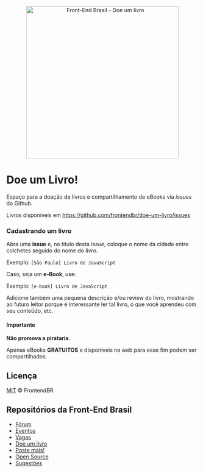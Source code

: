 <p align="center">
  <img src="src/logo.jpg" alt="Front-End Brasil - Doe um livro" width="400" />
</p>

# Doe um Livro!

Espaço para a doação de livros e compartilhamento de eBooks via _issues_ do Github.

Livros disponíveis em https://github.com/frontendbr/doe-um-livro/issues

### Cadastrando um livro

Abra uma **issue** e, no titulo desta _issue_, coloque o nome da cidade entre colchetes seguido do nome do livro.

Exemplo: `[São Paulo] Livro de JavaScript`

Caso, seja um **e-Book**, use:

Exemplo: `[e-book] Livro de JavaScript`

Adicione também uma pequena descrição e/ou review do livro, mostrando ao futuro leitor porque é interessante ler tal livro, o que você aprendeu com seu conteúdo, etc.

#### Importante

**Não promova a pirataria.**

Apenas eBooks **GRATUITOS** e disponíveis na web para esse fim podem ser compartilhados.

 
## Licença

[MIT](LICENSE.md) &copy; FrontendBR

## Repositórios da Front-End Brasil

- [Fórum](https://github.com/frontendbr/forum)
- [Eventos](https://github.com/frontendbr/eventos)
- [Vagas](https://github.com/frontendbr/vagas)
- [Doe um livro](https://github.com/frontendbr/doe-um-livro)
- [Poste mais!](https://github.com/frontendbr/poste-mais)
- [Open Source](https://github.com/frontendbr/open-source)
- [Sugestões](https://github.com/frontendbr/sugestoes)
